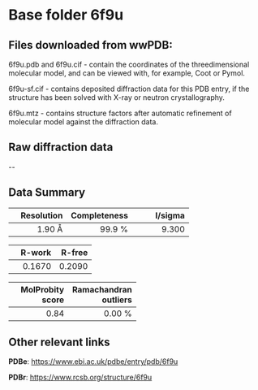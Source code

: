 # Base folder 6f9u

## Files downloaded from wwPDB:

6f9u.pdb and 6f9u.cif - contain the coordinates of the threedimensional molecular model, and can be viewed with, for example, Coot or Pymol.

6f9u-sf.cif - contains deposited diffraction data for this PDB entry, if the structure has been solved with X-ray or neutron crystallography.

6f9u.mtz - contains structure factors after automatic refinement of molecular model against the diffraction data.

## Raw diffraction data

--<br> 

## Data Summary
|   | Resolution | Completeness| I/sigma |
|---|-------------:|----------------:|--------------:|
|   |1.90 Å|99.9  %|<img width=50/>9.300|

|   | **R-work**| **R-free**   
|---|-------------:|----------------:|           
||  0.1670|  0.2090|

|   |**MolProbity<br>score**| **Ramachandran<br>outliers** 
|---|-------------:|----------------:|
||  0.84|  0.00 %|

 

 

## Other relevant links 
**PDBe**:  https://www.ebi.ac.uk/pdbe/entry/pdb/6f9u
 
**PDBr**: https://www.rcsb.org/structure/6f9u 

